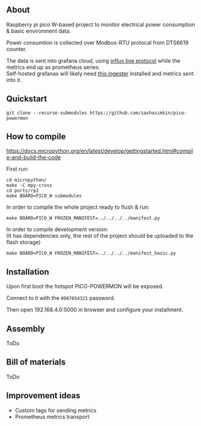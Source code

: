 ## About
Raspberry pi pico W-based project to monitor electrical power consumption & basic environment data.

Power consumtion is collected over Modbus-RTU protocal from DTS6619 counter.

The data is sent into grafana cloud, using [influx line protocol](https://grafana.com/docs/grafana-cloud/data-configuration/metrics/metrics-influxdb/push-from-telegraf/) while the metrics end up as prometheus series.  
Self-hosted grafanas will likely need [this ingester](https://github.com/grafana/influx2cortex) installed and metrics sent into it.

## Quickstart

```
git clone --recurse-submodules https://github.com/sashasimkin/pico-powermon
```

## How to compile
https://docs.micropython.org/en/latest/develop/gettingstarted.html#compile-and-build-the-code

First run:
```
cd micropython/
make -C mpy-cross
cd ports/rp2
make BOARD=PICO_W submodules
```

In order to compile the whole project ready to flush & run:
```
make BOARD=PICO_W FROZEN_MANIFEST=../../../../manifest.py
```

In order to compile development version:  
(It has dependencies only, the rest of the project should be uploaded to the flash storage)
```
make BOARD=PICO_W FROZEN_MANIFEST=../../../../manifest_basic.py
```

## Installation

Upon first boot the hotspot PICO-POWERMON will be exposed.

Connect to it with the `0987654321` password.

Then open 192.168.4.0:5000 in browser and configure your installment.

## Assembly
ToDo

## Bill of materials
ToDo

## Improvement ideas

- Custom tags for sending metrics
- Prometheus metrics transport
